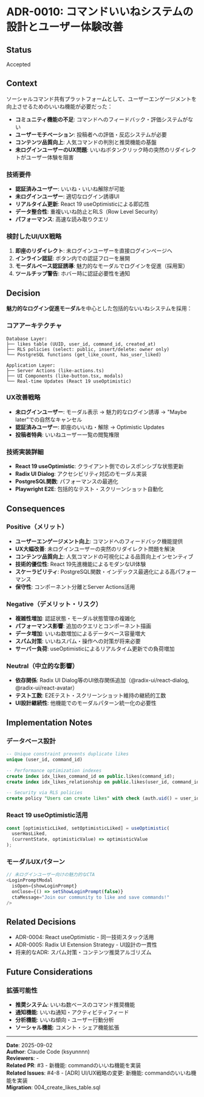 # ADR-0010: コマンドいいねシステムの設計とユーザー体験改善

## Status

Accepted

## Context

ソーシャルコマンド共有プラットフォームとして、ユーザーエンゲージメントを向上させるためのいいね機能が必要だった：

- **コミュニティ機能の不足**: コマンドへのフィードバック・評価システムがない
- **ユーザーモチベーション**: 投稿者への評価・反応システムが必要
- **コンテンツ品質向上**: 人気コマンドの判別と推奨機能の基盤
- **未ログインユーザーのUX問題**: いいねボタンクリック時の突然のリダイレクトがユーザー体験を阻害

### 技術要件

- **認証済みユーザー**: いいね・いいね解除が可能
- **未ログインユーザー**: 適切なログイン誘導UI
- **リアルタイム更新**: React 19 useOptimisticによる即応性
- **データ整合性**: 重複いいね防止とRLS（Row Level Security）
- **パフォーマンス**: 高速な読み取りクエリ

### 検討したUI/UX戦略

1. **即座のリダイレクト**: 未ログインユーザーを直接ログインページへ
2. **インライン認証**: ボタン内での認証フローを展開
3. **モーダルベース認証誘導**: 魅力的なモーダルでログインを促進（採用案）
4. **ツールチップ警告**: ホバー時に認証必要性を通知

## Decision

**魅力的なログイン促進モーダル**を中心とした包括的ないいねシステムを採用：

### コアアーキテクチャ

```
Database Layer:
├── likes table (UUID, user_id, command_id, created_at)
├── RLS policies (select: public, insert/delete: owner only)
└── PostgreSQL functions (get_like_count, has_user_liked)

Application Layer:
├── Server Actions (like-actions.ts)
├── UI Components (like-button.tsx, modals)
└── Real-time Updates (React 19 useOptimistic)
```

### UX改善戦略

- **未ログインユーザー**: モーダル表示 → 魅力的なログイン誘導 → "Maybe later"での自然なキャンセル
- **認証済みユーザー**: 即座のいいね・解除 → Optimistic Updates
- **投稿者特典**: いいねユーザー一覧の閲覧権限

### 技術実装詳細

- **React 19 useOptimistic**: クライアント側でのレスポンシブな状態更新
- **Radix UI Dialog**: アクセシビリティ対応のモーダル実装
- **PostgreSQL関数**: パフォーマンスの最適化
- **Playwright E2E**: 包括的なテスト・スクリーンショット自動化

## Consequences

### Positive（メリット）

- **ユーザーエンゲージメント向上**: コマンドへのフィードバック機能提供
- **UX大幅改善**: 未ログインユーザーの突然のリダイレクト問題を解決
- **コンテンツ品質向上**: 人気コマンドの可視化による品質向上インセンティブ
- **技術的優位性**: React 19先進機能によるモダンなUI体験
- **スケーラビリティ**: PostgreSQL関数・インデックス最適化による高パフォーマンス
- **保守性**: コンポーネント分離とServer Actions活用

### Negative（デメリット・リスク）

- **複雑性増加**: 認証状態・モーダル状態管理の複雑化
- **パフォーマンス影響**: 追加のクエリとコンポーネント描画
- **データ増加**: いいね数増加によるデータベース容量増大
- **スパム対策**: いいねスパム・操作への対策が将来必要
- **サーバー負荷**: useOptimisticによるリアルタイム更新での負荷増加

### Neutral（中立的な影響）

- **依存関係**: Radix UI Dialog等のUI依存関係追加（@radix-ui/react-dialog, @radix-ui/react-avatar）
- **テスト工数**: E2Eテスト・スクリーンショット維持の継続的工数
- **UI設計継続性**: 他機能でのモーダルパターン統一化の必要性

## Implementation Notes

### データベース設計

```sql
-- Unique constraint prevents duplicate likes
unique (user_id, command_id)

-- Performance optimization indexes
create index idx_likes_command_id on public.likes(command_id);
create index idx_likes_relationship on public.likes(user_id, command_id);

-- Security via RLS policies
create policy "Users can create likes" with check (auth.uid() = user_id);
```

### React 19 useOptimistic活用

```typescript
const [optimisticLiked, setOptimisticLiked] = useOptimistic(
  userHasLiked,
  (currentState, optimisticValue) => optimisticValue
);
```

### モーダルUXパターン

```typescript
// 未ログインユーザー向けの魅力的なCTA
<LoginPromptModal 
  isOpen={showLoginPrompt}
  onClose={() => setShowLoginPrompt(false)}
  ctaMessage="Join our community to like and save commands!"
/>
```

## Related Decisions

- ADR-0004: React useOptimistic - 同一技術スタック活用
- ADR-0005: Radix UI Extension Strategy - UI設計の一貫性
- 将来的なADR: スパム対策・コンテンツ推奨アルゴリズム

## Future Considerations

### 拡張可能性

- **推奨システム**: いいね数ベースのコマンド推奨機能
- **通知機能**: いいね通知・アクティビティフィード
- **分析機能**: いいね傾向・ユーザー行動分析
- **ソーシャル機能**: コメント・シェア機能拡張

---

**Date**: 2025-09-02  
**Author**: Claude Code (ksyunnnn)  
**Reviewers**: -  
**Related PR**: #3 - 新機能: commandのいいね機能を実装  
**Related Issues**: #4-8 - [ADR] UI/UX戦略の変更: 新機能: commandのいいね機能を実装  
**Migration**: 004_create_likes_table.sql